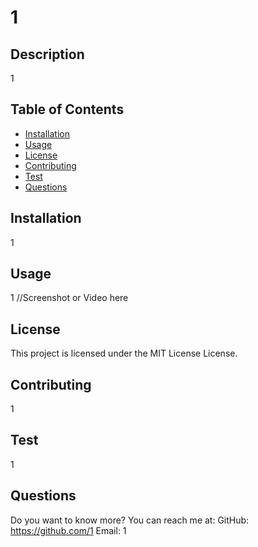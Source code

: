 
  # 1
    
  ## Description
  1
   

  ## Table of Contents
  - [Installation](#installation)
  - [Usage](#usage) 
  - [License](#license)
  - [Contributing](#contributing)
  - [Test](#test)
  - [Questions](#questions)

    
  ## Installation
  1
    
  ## Usage
  1
  //Screenshot or Video here

  ## License
  This project is licensed under the MIT License License.
    
  ## Contributing
  1
    
  ## Test
  1
    
  ## Questions
  Do you want to know more? You can reach me at:
  GitHub: https://github.com/1
  Email: 1
  